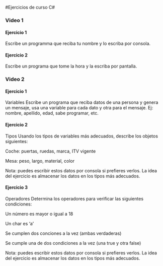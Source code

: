 #Ejercicios de curso C#

### Video 1
#### Ejercicio 1
Escribe un programma que reciba tu nombre y lo escriba por consola.

#### Ejercicio 2
Escribe un programa que tome la hora y la escriba por pantalla.

### Video 2
#### Ejercicio 1
Variables Escribe un programa que reciba datos de una persona y genera un mensaje, usa una variable para cada dato y otra para el mensaje. Ej: nombre, apellido, edad, sabe programar, etc.

#### Ejercicio 2
Tipos Usando los tipos de variables más adecuados, describe los objetos siguientes:

Coche: puertas, ruedas, marca, ITV vigente

Mesa: peso, largo, material, color

Nota: puedes escribir estos datos por consola si prefieres verlos. La idea del ejercicio es almacenar los datos en los tipos más adecuados.

#### Ejercicio 3
Operadores Determina los operadores para verificar las siguientes condiciones:

Un número es mayor o igual a 18

Un char es ‘a’

Se cumplen dos conciones a la vez (ambas verdaderas)

Se cumple una de dos condiciones a la vez (una true y otra false)

Nota: puedes escribir estos datos por consola si prefieres verlos. La idea del ejercicio es almacenar los datos en los tipos más adecuados.


